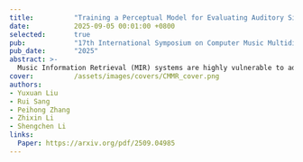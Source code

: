 ```yaml
---
title:          "Training a Perceptual Model for Evaluating Auditory Similarity in Music Adversarial Attack"
date:           2025-09-05 00:01:00 +0800
selected:       true
pub:            "17th International Symposium on Computer Music Multidisciplinary Research (CMMR)"
pub_date:       "2025"
abstract: >-
  Music Information Retrieval (MIR) systems are highly vulnerable to adversarial attacks that are often imperceptible to humans, primarily due to a misalignment between model feature spaces and human auditory perception. Existing defenses and perceptual metrics frequently fail to adequately capture these auditory nuances, a limitation supported by our initial listening tests showing low correlation between common metrics and human judgments. To bridge this gap, we introduce Perceptually-Aligned MERT Transformer (PAMT), a novel framework for learning robust, perceptually-aligned music representations. Our core innovation lies in the psychoacoustically-conditioned sequential contrastive transformer, a lightweight projection head built atop a frozen MERT encoder. PAMT achieves a Spearman correlation coefficient of 0.65 with subjective scores, outperforming existing perceptual metrics. Our approach also achieves an average of 9.15% improvement in robust accuracy on challenging MIR tasks, including Cover Song Identification and Music Genre Classification, under diverse perceptual adversarial attacks. This work pioneers architecturally-integrated psychoacoustic conditioning, yielding representations significantly more aligned with human perception and robust against music adversarial attacks.
cover:          /assets/images/covers/CMMR_cover.png
authors:
- Yuxuan Liu
- Rui Sang
- Peihong Zhang
- Zhixin Li
- Shengchen Li
links:
  Paper: https://arxiv.org/pdf/2509.04985
---
```


